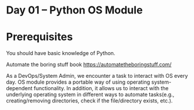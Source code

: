 # Day 01 – Python OS Module

# Prerequisites

 You should have basic knowledge of Python.

 Automate the boring stuff book
https://automatetheboringstuff.com/
    
As a DevOps/System Admin, we encounter a task to interact with OS every day. OS module provides a portable way of using operating system-dependent functionality. In addition, it allows us to interact with the underlying operating system in different ways to automate tasks(e.g., creating/removing directories, check if the file/directory exists, etc.).
    
    
